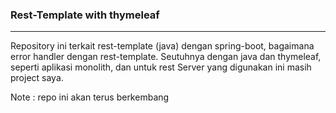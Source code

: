 ### Rest-Template with thymeleaf
---
Repository ini terkait rest-template (java) dengan spring-boot,
bagaimana error handler dengan rest-template. Seutuhnya dengan java dan thymeleaf,
seperti aplikasi monolith, dan untuk rest Server yang digunakan ini masih
project saya.

Note : repo ini akan terus berkembang